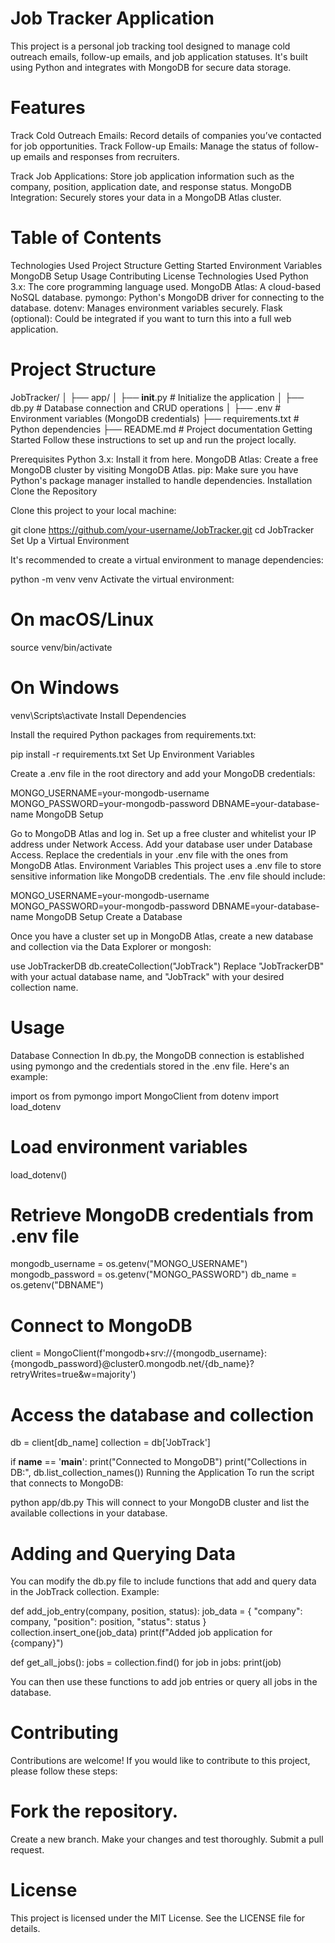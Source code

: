 # Job Tracker Application
This project is a personal job tracking tool designed to manage cold outreach emails, follow-up emails, and job application statuses. It's built using Python and integrates with MongoDB for secure data storage.

# Features
Track Cold Outreach Emails: Record details of companies you’ve contacted for job opportunities.
Track Follow-up Emails: Manage the status of follow-up emails and responses from recruiters.

Track Job Applications: Store job application information such as the company, position, application date, and response status.
MongoDB Integration: Securely stores your data in a MongoDB Atlas cluster.

# Table of Contents
Technologies Used
Project Structure
Getting Started
Environment Variables
MongoDB Setup
Usage
Contributing
License
Technologies Used
Python 3.x: The core programming language used.
MongoDB Atlas: A cloud-based NoSQL database.
pymongo: Python's MongoDB driver for connecting to the database.
dotenv: Manages environment variables securely.
Flask (optional): Could be integrated if you want to turn this into a full web application.

# Project Structure
JobTracker/
│
├── app/
│   ├── __init__.py        # Initialize the application
│   ├── db.py              # Database connection and CRUD operations
│
├── .env                   # Environment variables (MongoDB credentials)
├── requirements.txt       # Python dependencies
├── README.md              # Project documentation
Getting Started
Follow these instructions to set up and run the project locally.

Prerequisites
Python 3.x: Install it from here.
MongoDB Atlas: Create a free MongoDB cluster by visiting MongoDB Atlas.
pip: Make sure you have Python's package manager installed to handle dependencies.
Installation
Clone the Repository

Clone this project to your local machine:

git clone https://github.com/your-username/JobTracker.git
cd JobTracker
Set Up a Virtual Environment

It's recommended to create a virtual environment to manage dependencies:

python -m venv venv
Activate the virtual environment:

# On macOS/Linux
source venv/bin/activate

# On Windows
venv\Scripts\activate
Install Dependencies

Install the required Python packages from requirements.txt:

pip install -r requirements.txt
Set Up Environment Variables

Create a .env file in the root directory and add your MongoDB credentials:

MONGO_USERNAME=your-mongodb-username
MONGO_PASSWORD=your-mongodb-password
DBNAME=your-database-name
MongoDB Setup

Go to MongoDB Atlas and log in.
Set up a free cluster and whitelist your IP address under Network Access.
Add your database user under Database Access.
Replace the credentials in your .env file with the ones from MongoDB Atlas.
Environment Variables
This project uses a .env file to store sensitive information like MongoDB credentials. The .env file should include:

MONGO_USERNAME=your-mongodb-username
MONGO_PASSWORD=your-mongodb-password
DBNAME=your-database-name
MongoDB Setup
Create a Database

Once you have a cluster set up in MongoDB Atlas, create a new database and collection via the Data Explorer or mongosh:

use JobTrackerDB
db.createCollection("JobTrack")
Replace "JobTrackerDB" with your actual database name, and "JobTrack" with your desired collection name.

# Usage
Database Connection
In db.py, the MongoDB connection is established using pymongo and the credentials stored in the .env file. Here's an example:

import os
from pymongo import MongoClient
from dotenv import load_dotenv

# Load environment variables
load_dotenv()

# Retrieve MongoDB credentials from .env file
mongodb_username = os.getenv("MONGO_USERNAME")
mongodb_password = os.getenv("MONGO_PASSWORD")
db_name = os.getenv("DBNAME")

# Connect to MongoDB
client = MongoClient(f'mongodb+srv://{mongodb_username}:{mongodb_password}@cluster0.mongodb.net/{db_name}?retryWrites=true&w=majority')

# Access the database and collection
db = client[db_name]
collection = db['JobTrack']

if __name__ == '__main__':
    print("Connected to MongoDB")
    print("Collections in DB:", db.list_collection_names())
Running the Application
To run the script that connects to MongoDB:

python app/db.py
This will connect to your MongoDB cluster and list the available collections in your database.

# Adding and Querying Data
You can modify the db.py file to include functions that add and query data in the JobTrack collection. Example:

def add_job_entry(company, position, status):
    job_data = {
        "company": company,
        "position": position,
        "status": status
    }
    collection.insert_one(job_data)
    print(f"Added job application for {company}")

def get_all_jobs():
    jobs = collection.find()
    for job in jobs:
        print(job)

You can then use these functions to add job entries or query all jobs in the database.

# Contributing
Contributions are welcome! If you would like to contribute to this project, please follow these steps:

# Fork the repository.
Create a new branch.
Make your changes and test thoroughly.
Submit a pull request.

# License
This project is licensed under the MIT License. See the LICENSE file for details.